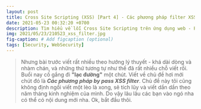 ```yaml
---
layout: post
title: Cross Site Scripting (XSS) [Part 4] - Các phương pháp filter XSS,
date: 2021-05-23 00:32:20 +0700
description: Tìm hiểu về lỗi Cross Site Scripting trên ứng dụng web - P4,
img: 2021/05/23/210523_xss_filter.jpg
fig-caption: # Add figcaption (optional)
tags: [Security, WebSecurity]
---
```

>Nhưng bài trước viết rất nhiều theo hướng lý thuyết - khá dài dòng và nhàm chán, và những thứ tương tự như thế đã rất nhiều chỗ viết rồi. Buổi nay cố gắng đi **"lạc đường"** một chút. Viết về chủ đề hơi mới chút đó là ***Các phương pháp by pass XSS filter***. Chủ đề này tôi cũng không định ngồi viết một lèo là xong, sẽ tích lũy và viết dần dần theo năm tháng kinh nghiệm của mình. Do vậy lâu lâu các bạn vào ngó nha có thể có nội dung mới nha. Ok, bắt đầu thôi.

